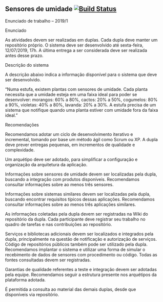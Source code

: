 ## Sensores de umidade [![Build Status](https://travis-ci.org/trabalho-sensores-de-umidade/SensoresDeUmidade.svg?branch=master)](https://travis-ci.org/trabalho-sensores-de-umidade/SensoresDeUmidade)

Enunciado de trabalho – 2019/1

Enunciado

As atividades devem ser realizadas em duplas. Cada dupla deve manter um repositório próprio. O sistema deve ser desenvolvido até sexta-feira, 12/07/2019, 17h. A última entrega a ser considerada deve ser realizada antes desse prazo.

Descrição do sistema

A descrição abaixo indica a informação disponível para o sistema que deve ser desenvolvido.

“Numa estufa, existem plantas com sensores de umidade. Cada planta necessita que a umidade esteja em uma faixa ideal para poder se desenvolver: morangos: 60% a 80%, cactos: 20% a 50%, cogumelos: 80% a 90%, violetas: 40% a 80%, lavanda: 20% a 30%. A estufa precisa de um sistema que notifique quando uma planta estiver com umidade fora da faixa ideal.”

Recomendações

Recomendamos adotar um ciclo de desenvolvimento iterativo e incremental, tomando por base um método ágil como Scrum ou XP. A dupla deve prever entregas pequenas, em incrementos de qualidade e complexidade.

Um arquétipo deve ser adotado, para simplificar a configuração e organização da arquitetura da aplicação.

Informações sobre sensores de umidade devem ser localizadas pela dupla, buscando a integração com produtos disponíveis. Recomendamos consultar informações sobre ao menos três sensores.

Informações sobre sistemas similares devem ser localizadas pela dupla, buscando encontrar requisitos típicos dessas aplicações. Recomendamos consultar informações sobre ao menos três aplicações similares.

As informações coletadas pela dupla devem ser registradas na Wiki do repositório da dupla. Cada participante deve registrar seu trabalho no quadro de tarefas e nas contribuições ao repositório.

Serviços e bibliotecas adicionais devem ser localizados e integrados pela dupla, principalmente na questão de notificação e autorização de serviços. Código de repositórios públicos também pode ser utilizado pela dupla. Recomendamos implantar o sistema e utilizar uma forma de simular o recebimento de dados de sensores com procedimento ou código. Todas as fontes consultadas devem ser registradas.

Garantias de qualidade referentes a teste e integração devem ser adotadas pela equipe. Recomendamos seguir a estrutura presente nos arquétipos da plataforma adotada.

É permitida a consulta ao material das demais duplas, desde que disponíveis via repositório.
